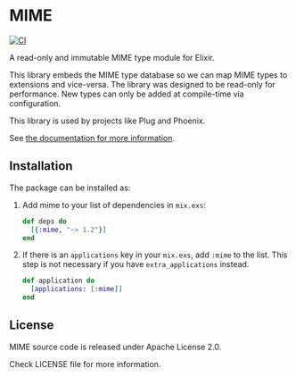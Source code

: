 # MIME

[![CI](https://github.com/elixir-plug/mime/actions/workflows/ci.yml/badge.svg)](https://github.com/elixir-plug/mime/actions/workflows/ci.yml)

A read-only and immutable MIME type module for Elixir.

This library embeds the MIME type database so we can map MIME types to extensions and vice-versa. The library was designed to be read-only for performance. New types can only be added at compile-time via configuration.

This library is used by projects like Plug and Phoenix.

See [the documentation for more information](http://hexdocs.pm/mime/).

## Installation

The package can be installed as:

1. Add mime to your list of dependencies in `mix.exs`:

    ```elixir
    def deps do
      [{:mime, "~> 1.2"}]
    end
    ```

2. If there is an `applications` key in your `mix.exs`, add `:mime` to the list. This step is not necessary if you have `extra_applications` instead.

    ```elixir
    def application do
      [applications: [:mime]]
    end
    ```

## License

MIME source code is released under Apache License 2.0.

Check LICENSE file for more information.

